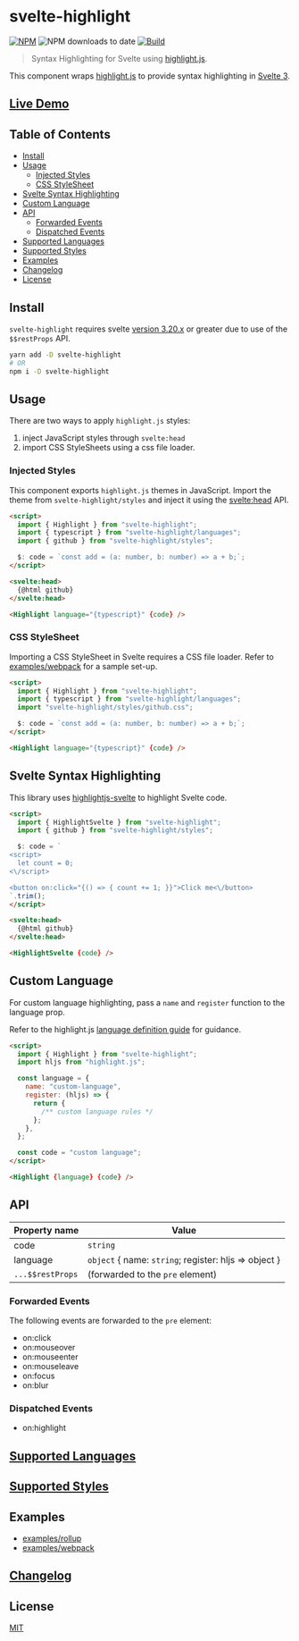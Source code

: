 # svelte-highlight

[![NPM][npm]][npm-url]
![NPM downloads to date](https://img.shields.io/npm/dt/svelte-highlight)
[![Build][build]][build-badge]

> Syntax Highlighting for Svelte using [highlight.js](https://github.com/highlightjs/highlight.js).

This component wraps [highlight.js](https://github.com/highlightjs/highlight.js) to provide syntax highlighting in [Svelte 3](https://github.com/sveltejs/svelte).

## [Live Demo](https://metonym.github.io/svelte-highlight)

## Table of Contents

- [Install](#install)
- [Usage](#usage)
  - [Injected Styles](#injected-styles)
  - [CSS StyleSheet](#css-stylesheet)
- [Svelte Syntax Highlighting](#svelte-syntax-highlighting)
- [Custom Language](#custom-language)
- [API](#api)
  - [Forwarded Events](#forwarded-events)
  - [Dispatched Events](#dispatched-events)
- [Supported Languages](#supported-languages)
- [Supported Styles](#supported-styles)
- [Examples](#examples)
- [Changelog](#changelog)
- [License](#license)

## Install

`svelte-highlight` requires svelte [version 3.20.x](https://github.com/sveltejs/svelte/blob/master/CHANGELOG.md#3200) or greater due to use of the `$$restProps` API.

```bash
yarn add -D svelte-highlight
# OR
npm i -D svelte-highlight
```

## Usage

There are two ways to apply `highlight.js` styles:

1. inject JavaScript styles through `svelte:head`
2. import CSS StyleSheets using a css file loader.

### Injected Styles

This component exports `highlight.js` themes in JavaScript. Import the theme from `svelte-highlight/styles` and inject it using the [svelte:head](https://svelte.dev/docs#svelte_head) API.

```html
<script>
  import { Highlight } from "svelte-highlight";
  import { typescript } from "svelte-highlight/languages";
  import { github } from "svelte-highlight/styles";

  $: code = `const add = (a: number, b: number) => a + b;`;
</script>

<svelte:head>
  {@html github}
</svelte:head>

<Highlight language="{typescript}" {code} />
```

### CSS StyleSheet

Importing a CSS StyleSheet in Svelte requires a CSS file loader. Refer to [examples/webpack](examples/webpack) for a sample set-up.

```html
<script>
  import { Highlight } from "svelte-highlight";
  import { typescript } from "svelte-highlight/languages";
  import "svelte-highlight/styles/github.css";

  $: code = `const add = (a: number, b: number) => a + b;`;
</script>

<Highlight language="{typescript}" {code} />
```

## Svelte Syntax Highlighting

This library uses [highlightjs-svelte](https://github.com/AlexxNB/highlightjs-svelte) to highlight Svelte code.

```html
<script>
  import { HighlightSvelte } from "svelte-highlight";
  import { github } from "svelte-highlight/styles";

  $: code = `
<script>
  let count = 0;
<\/script>

<button on:click="{() => { count += 1; }}">Click me<\/button>
`.trim();
</script>

<svelte:head>
  {@html github}
</svelte:head>

<HighlightSvelte {code} />
```

## Custom Language

For custom language highlighting, pass a `name` and `register` function to the language prop.

Refer to the highlight.js [language definition guide](https://highlightjs.readthedocs.io/en/latest/language-guide.html) for guidance.

```html
<script>
  import { Highlight } from "svelte-highlight";
  import hljs from "highlight.js";

  const language = {
    name: "custom-language",
    register: (hljs) => {
      return {
        /** custom language rules */
      };
    },
  };

  const code = "custom language";
</script>

<Highlight {language} {code} />
```

## API

| Property name    | Value                                                 |
| ---------------- | ----------------------------------------------------- |
| code             | `string`                                              |
| language         | `object` { name: `string`; register: hljs => object } |
| `...$$restProps` | (forwarded to the `pre` element)                      |

### Forwarded Events

The following events are forwarded to the `pre` element:

- on:click
- on:mouseover
- on:mouseenter
- on:mouseleave
- on:focus
- on:blur

### Dispatched Events

- on:highlight

## [Supported Languages](SUPPORTED_LANGUAGES.md)

## [Supported Styles](SUPPORTED_STYLES.md)

## Examples

- [examples/rollup](examples/rollup)
- [examples/webpack](examples/webpack)

## [Changelog](CHANGELOG.md)

## License

[MIT](LICENSE)

[npm]: https://img.shields.io/npm/v/svelte-highlight.svg?color=blue
[npm-url]: https://npmjs.com/package/svelte-highlight
[build]: https://travis-ci.com/metonym/svelte-highlight.svg?branch=master
[build-badge]: https://travis-ci.com/metonym/svelte-highlight
